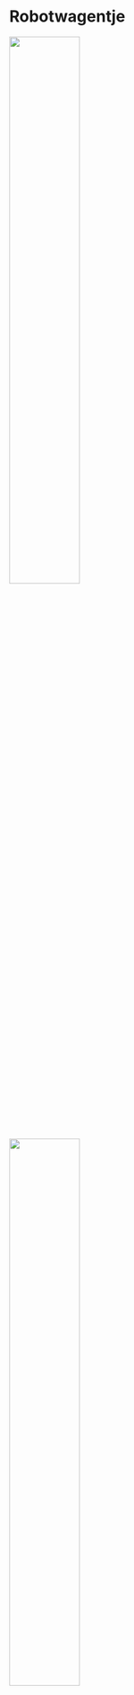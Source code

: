 # Robotwagentje

<img src="./pictures/as-is/robotwagen_as-is_total.jpg" width="50%"><br>


<img src="./pictures/AP_logo_basis_rgb.png" width="50%"><br>

<br>
<br>
<br>
<br>
<br>
<br>

Bavo Debraekeleer<br>
Docent: Marc Smets en Maarten Luyts<br>

Smart Systems, major Internet of Things, Elektronica-ICT<br>
AP Hogeschool<br>
Academiejaar 2021-2022

<a href="https://bavodebraekeleer.github.io/bavod-robotwagentje-analyse/#/">Robotwagentje Analyse GitHub Pages</a><br>
<a href="https://ap-it-gh.github.io/ssys-cursus/#/deliverables/analyse">Smart Systems GitHub Pages</a><br>


---

# Probleemstelling

Ontwerp van een schakelingen om een robotwagentje aan te sturen.
Dit opgedeeld in twee deel schakelingen.
Een hoofd PCB met een ESP32, als ook een dochter PCB met een ATMega en sensoren om de sturing te kunnen realiseren.
De vereisten zijn omschreven in de To-Be Situatie.

---

## As-Is Situatie

<img src="./pictures/as-is/robotwagen_as-is_total.jpg" width="50%">

Grote PCB met enkel through hole componenten en screw terminals.

Eigenschappen:
 - Gebruik ESP32-WROOM-32 Dev. Kit
 - Voltage Regulator LM7805 through hole
 - Motord river SN754410 through hole + 2x 2 motor pins: 1A, 1B, 2A, 2B
 - 4x LED's: 1x rood, 2x geel, 1x groen
 - LCD scherm module, I²C pins op PCB: GND, SDA, SCL, 3V3
 - Ultrasoon module aansluiting: 5V, TRIG, ECHO, GND
 - 3 voeding pins: 3V3, 5V, GND
 - 2 pin aansluiting: 3V3, PQ_L
 - 2x 2 GPIO spare pins

---

## To-Be Situatie

### Opdracht doelen

 - Sensoren toepassen in een praktische schakeling.
 - Voldoende materiaal genereren voor gebruik in het eerste jaar.
 - Besturing voorzien.


### Sturingsschakeling vereisten:

Dit is de hoofd PCB.

 - ESP32-WROOM-32 microcontroller zelf integreren in PCB.
 - SMD componenten gebruiken.
 - 2x UART connectoren
 - 3x I²C connectoren
 - Voltage regulator LDL1117 SMD
	- 5V
	- 3.3V
 - Polariteitsbeveiliging
 - 2x SMD Motor driver, vb. LA6583MC-AH
	- 7.2V
	- 700mA (Start stroom = 6x nominale stroom)
	- Prijs < €1
	- EMK beveiligingsdiode in tegen polariteit. Misschien reeds aanwezig op IC. Best altijd extra diode bij plaatsen voor de zekerheid.
 - OLED-scherm met I²C-sturing op PCB
 - Mounting drill holes, voor bevestiging op wagentje
 - Batterij aansluiting (GND, VCC)


### Sensorenschakeling vereisten:

Op dochter PCB bordje.

 - ATMega328p
 - Ultrasoon + IR afstandssensoren
 - 8 channel IR Linetracker


### Besturing

 - Manuele bediening mogelijkheid.
 - Automatisch rijden.
 - Volgens vast patroon rijden.

Er moeten ook een aantal verkeer signalisaties ontwikkeld worden zoals verkeerslichten, slagbomen, enz.<br>
Deze moeten dienen om de software van het wagentje te kunnen testen.

---

## Mindmap

### Interactieve Mindmap
<iframe width="1000" height="1000" src="https://miro.com/app/embed/uXjVOER2lsE=/?pres=1&frameId=3458764521281290834" frameBorder="0" scrolling="no" allowFullScreen></iframe>

### Mindmap afbeelding
<img src="./pictures/diagrams/mindmap.jpg" alt="Mindmap afbeelding" width="100%"><br>
<a href="./pictures/diagrams/mindmap.jpg">Minddmpa afbeelding openen.</a><br>


---

# Hardware Analyse

## Blokschema

### Interactief Blokschema
<iframe width="1000" height="1000" src="https://miro.com/app/embed/uXjVOEQMNko=/?pres=1&frameId=3458764523376607643" frameBorder="0" scrolling="no" allowFullScreen></iframe>

### Blokschema afbeelding
<img src="./pictures/diagrams/blokschema_v3.1.jpg" alt="Blokschema afbeelding" width="100%"><br>
<a href="./pictures/diagrams/blokschema_v3.1.jpg">Blokschema afbeelding openen.</a><br>


---

## Specificaties

Reference websites:
 - <a href="https://be.farnell.com/">Farnell</a><br>
 - <a href="https://www.mouser.be/">Mouser</a><br>
 - <a href="https://www.digikey.be/">Digi-Key</a><br>
 - <a href="https://www.tinytronics.nl/shop/nl">TinyTronics</a><br>
 - <a href="https://octopart.com/">Octopart</a><br>
 - <a href="https://componentsearchengine.com/">Component Search Engine</a><br>

### Hoofd PCB: Sturingsschakeling

#### Microcontroller

<table style="width: 100%">
<colgroup>
    <col span="1" style="width: 15%;">
    <col span="2" style="width: 30%;">
    <col span="3" style="width: 40%;">
	<col span="4" style="width: 25%;">
</colgroup>
<tr>
    <th>Naam</th>
    <th>Eigenschappen</th>
    <th>Argumentatie</th>
    <th>Data</th>
</tr>
<tr>
    <td>ESP32-WROVER</td>
    <td>
        <ul>
            	<li><b>ESP32 REV1 microcontroller</b></li>
		<li>Core: ESP32-D0WDQ6</li>
		<li>SPI flash: 4 MB, 32 Mbits, 3.3 V</li>
		<li>PSRAM: 64Mbits</li>
		<li>Crystal: 40 MHz</li>
            	<li>V<sub>cc</sub> = 3.0 - 3.6 V</li>
            	<li>I<sub>operating</sub> = 80 mA</li>
		<li>I<sub>min delivered by power supply</sub> = 500 mA</li>
		<li>Module interfaces: SD card, UART, SPI, SDIO, I2C, LED PWM, Motor PWM, I2S, IR, pulse counter, GPIO, capacitive touch sensor, ADC, DAC, TWAI.</li>
		<li>On-chip sensor: Hall sensor</li>
		<li>Operating temperature: -40°C ~ +85°C</li>
		<li><i>Eenheidsprijs: €5,50</i></li>
		<li><i>Lead time: onbekend (op voorraad)</i></li>
        </ul>
    </td>
	<td>
		ESP32 module die beschikbaar is in het labo.
	</td>
    <td>
		<a href="./datasheets/esp32-wrover_datasheet_en-1223875.pdf">Datasheet Module</a><br>
		<a href="./datasheets/esp32_datasheet_en.pdf">Datasheet ESP32</a><br>
		<a href="./datasheets/esp32_hardware_design_guidelines_en.pdf">Hardware Design Guidelines</a><br>
		<a href="https://www.tinytronics.nl/shop/nl/communicatie-en-signalen/draadloos/wi-fi/modules/esp32-wrover-wifi-module-pcb-antenne-aansluiting">Winkel TinyTronics</a><br>
	</td>
</tr>
<tr>
    <td>ESP32-WROOM-32</td>
    <td>
        <ul>
            	<li><b>ESP32 microcontroller</b></li>
		<li>Core: ESP32-D0WD</li>
		<li>SPI flash: 4 MB, 32 Mbits, 3.3 V</li>
		<li>Crystal: 40 MHz</li>
            	<li>V<sub>cc</sub> = 3.0 - 3.6 V</li>
            	<li>I<sub>operating</sub> = 80 mA</li>
		<li>I<sub>min delivered by power supply</sub> = 500 mA</li>
		<li>Module interfaces: SD card, UART, SPI, SDIO, I2C, LED PWM, Motor PWM, I2S, IR, pulse counter, GPIO, capacitive touch sensor, ADC, DAC, TWAI.</li>
		<li>On-chip sensor: Hall sensor</li>
		<li>Operating temperature: -40°C ~ +85°C</li>
		<li><i>Eenheidsprijs: €4,68</i></li>
		<li><i>Lead time: 10 weken (op voorraad)</i></li>
        </ul>
    </td>
	<td>
		Alternatieve versie van de ESP32 module.
	</td>
    <td>
		<a href="./datasheets/esp32_wroom_32d_esp32_wroom_32u_datasheet_en-1365844.pdf">Datasheet Module</a><br>
		<a href="./datasheets/esp32_datasheet_en.pdf">Datasheet ESP32</a><br>
		<a href="./datasheets/esp32_hardware_design_guidelines_en.pdf">Hardware Design Guidelines</a><br>
		<a href="https://www.digikey.be/nl/products/detail/espressif-systems/ESP32-WROOM-32/8544298">Winkel Digi-Key</a><br>
		<a href="https://www.elektor.nl/wemos-lolin-esp32-oled-display-module-for-arduino"Alternatieve kit met OLED</a><br>
	</td>
</tr>
</table>

#### Sturing

<table style="width: 100%">
<colgroup>
    <col span="1" style="width: 15%;">
    <col span="2" style="width: 30%;">
    <col span="3" style="width: 40%;">
	<col span="4" style="width: 25%;">
</colgroup>
<tr>
    <th>Naam</th>
    <th>Eigenschappen</th>
    <th>Argumentatie</th>
    <th>Data</th>
</tr>
<tr>
    <td>TC78H621FNG</td>
    <td>
        <ul>
            	<li><b>	Stepping motor drivers</b></li>
		<li>Full, Half step resolution / Phase inputs</li>
		<li>2-phase bipolar stepper + full bridge driver</li>
		<li>SMD IC met 2 drivers</li>
		<li>Package: P-TSSOP16-0505-0.65-001</li>
            	<li>V<sub>cc</sub> = 2.8 - 14 V</li>
		<li>V<sub>OUT</sub> = 18 V</li>
            	<li>I<sub>OUT</sub> = 1.1 A</li>
		<li><i>Eenheidsprijs: 1,66 - 0,82€</i></li>
		<li><i>Lead time: 26 weken (op voorraad)</i></li>
        </ul>
    </td>
    <td>
	    	Motor driver aangegeven door docent als te gebruiken IC en op voorraad in het labo.
	</td>
    <td>
		<a href="./datasheets/TC78H621FNG_TOSC-S-A0003869562-1.pdf">Datasheet</a><br>
	    	<a href="https://toshiba.semicon-storage.com/ap-en/semiconductor/product/motor-driver-ics/stepping-motor-driver-ics/detail.TC78H621FNG.html">Website fabrikant</a><br>
		<a href="https://www.digikey.com/en/products/detail/toshiba-semiconductor-and-storage/TC78H621FNG-EL/9351603">Winkel Digi-Key</a><br>
	</td>
</tr>
<tr>
    <td>LA6583MC-AH</td>
    <td>
        <ul>
            	<li><b>Motor driver</b></li>
		<li>Single Phase Driver With Hall Sensor Method (no Speed Control)</li>
		<li>SMD IC</li>
		<li>Output Configuration: Half Bridge, 2 outputs</li>
            	<li>V<sub>cc</sub> = 2.8 - 14 V</li>
		<li>V<sub>cc max</sub> = 15 V</li>
		<li>I<sub>cc drive</sub> = 4 - 6 - 9 mA</li>
            	<li>I<sub>OUT max</sub> = 800 mA</li>
		<li><i>Eenheidsprijs: 0,526€</i></li>
		<li><i>Lead time: onbekend (op voorraad)</i></li>
        </ul>
    </td>
    <td>
	    	Alternatieve Motor Driver als eerste voorgesteld door docent.
		Deze Motor Driver heeft twee outputs en wordt gebruikt om één motor aan te sturen in twee richtingen.
		Voor twee motors zijn er dus twee nodig in de schakeling.
		Een enkele IC om de twee motors aan te sturen komt veel duurder uit of zijn niet op voorraad.
		<a href="https://www.mouser.be/ProductDetail/Toshiba/TB6612FNGC8EL?qs=rsevcuukUAy2UalRuv4E%2FQ%3D%3D">Alternatief: TB6612FNG</a><br>
	</td>
    <td>
		<a href="./datasheets/LA6583MC-AH.pdf">Datasheet</a><br>
		<a href="https://be.farnell.com/on-semiconductor/la6583mc-ah/mtr-drvr-sngl-phase-fan-motor/dp/2728202?st=LA6583MC-AH">Winkel</a><br>
	</td>
</tr>
<tr>
    <td>Merkloos OLED 0.96" SPI</td>
    <td>
        <ul>
		<li><b>0.96" OLED Display 128x64</b></li>
		<li>V<sub>cc</sub> = 3.3 - 5 V</li>
		<li>I<sub>cc</sub> = 9 - 15 mA</li>
		<li>Controller: SSD1315</li>
		<li>Comm protocol: SPI of I²C</li>
		<li>Connector: 7 PIN's</li>
		<li>Afmetingen: 27.8 x 27.3 x 4.3 mm</li>
		<li>Drill holes: 2 mm diameter, ~1 mm van de rand</li>
		<li><i>Eenheidsprijs: €4,60 - €7,00</i></li>
		<li><i>Lead time: onbekend (op voorraad)</i></li>
        </ul>
    </td>
    <td>
		Er wordt hier gekozen voor een module omdat losse OLED displays moeilijk vindbaar zijn en/of duurder uitkomen, en meer werk zijn.
		Deze merkloze verzie is op voorraad in het labo en kan werken op I²C mits kleine aanpassingen aan de PCB.
		I²C aansluitingen: D0 = SCL, D1 = SDA, DC & CS = GND, RST = Solderen
		Goedkoper alternatief: Seeed Studio Grove 104020208
		<a href="https://www.distrelec.biz/en/ssd1315-grove-96-128-64-monochrome-oled-display-seeed-studio-104020208/p/30164993?utm_source=octoX&utm_medium=cse&utm_campaign=octo-feed&ext_cid=ceoctaqzzen-na">Winkel Distrelec</a><br>
		<a href="https://wiki.seeedstudio.com/Grove-OLED-Display-0.96-SSD1315/">Fabrikant product info</a><br>
		Enkele alternatieven van TinyTronics met I²C PIN connectors in meerdere formaten:
		<a href="https://www.tinytronics.nl/shop/nl/displays/oled/0.96-inch-oled-display-128*64-pixels-wit-i2c">0.96" 128x64 SSD1306 voor €7,00</a><br>
		<a href="https://www.tinytronics.nl/shop/nl/displays/oled/1.3-inch-oled-display-128*64-pixels-wit-i2c">1.3" 128x64 SSH1106 voor €8,00</a><br>
		<a href="https://www.tinytronics.nl/shop/nl/displays/oled/1.5-inch-oled-display-128*128-pixels-wit-i2c">1.5" 128x128 SSD1327 voor €10,00</a><br>
		 <a href="https://www.tinytronics.nl/shop/nl/kabels-en-connectoren/kabels-en-adapters/jst-compatible/wemos-i2c-kabel-sh1.0-4p-10cm">JST 4P kabel I²C</a><br>
		<a href="https://www.tinytronics.nl/shop/nl/kabels-en-connectoren/connectoren/jst-compatible/jst-xh-krimpstekker-en-behuizing-set">JST-HX stekkers set</a><br>
	</td>
    	<td>
		<a href="./datasheets/OEL_Display_Module_SJY-2864KSWPG01.pdf">OLED Module Datasheet</a><br>
		<a href="https://www.tinytronics.nl/shop/nl/displays/oled/0.96-inch-oled-display-128*64-pixels-blauw">Winkel TinyTronics</a><br>
		<a href="https://github.com/olikraus/u8g2">Bibliotheek: U8g2</a><br>
	</td>
</tr>
</table>

#### Voeding

<table style="width: 100%">
<colgroup>
    <col span="1" style="width: 15%;">
    <col span="2" style="width: 30%;">
    <col span="3" style="width: 40%;">
	<col span="4" style="width: 25%;">
</colgroup>
<tr>
    <th>Naam</th>
    <th>Eigenschappen</th>
    <th>Argumentatie</th>
    <th>Data</th>
</tr>
<tr>
    <td>Conrad Energy LiPo accupack</td>
    <td>
        <ul>
            	<li><b>LiPo softcase accupack</b></li>
            	<li>V<sub>nomonaal</sub> = 7.4 V</li>
            	<li>I<sub>nominaal</sub> =  1200 mAh</li>
		<li>Aantal cellen: 2</li>
		<li>Belastbaarheid: 20 C</li>
		<li>Aansluiting: XT60, XH-balancer</li>
		<li>Afmetingen: 112 x 35 x 19 mm</li>
		<li><i>Eenheidsprijs: €16,49</i></li>
		<li><i>Lead time: onbekend (op voorraad)</i></li>
        </ul>
    </td>
    <td>
		Zelfde batterij als in de As-Is situatie blijft behouden.
	</td>
    <td>
		<a href="./datasheets/accu.pdf">Datasheet</a>
		<a href="https://www.conrad.be/nl/p/conrad-energy-lipo-accupack-7-4-v-2400-mah-aantal-cellen-2-20-c-softcase-xt60-1344133.html?t=1&utm_source=google&utm_medium=surfaces&utm_term=1344133&utm_content=free-google-shopping-clicks&utm_campaign=shopping-feed&vat=true&gclid=CjwKCAjwxOCRBhA8EiwA0X8hi6Dpvaew0u-kTnIyrUmKE2RRHzkksSaw41QoJ36AmjOCY1n-dP7VnRoC240QAvD_BwE&gclsrc=aw.ds&tid=13894944235_122657379817_pla-301443522443_pla-1344133&WT.srch=1">Winkel Conrad</a><br>
	</td>
</tr>
<tr>
    <td>LDL1117S50R</td>
    <td>
        <ul>
            	<li><b>Voltage Regulator 5 V</b></li>
		<li>Package: SOT223 SMD</li>
		<li>V<sub>output</sub> = 5 V</li>
            	<li>V<sub>input</sub> = 2.5 - 18 V</li>
            	<li>I<sub>output</sub> = 1.2 A</li>
		<li><i>Eenheidsprijs: €0,56</i></li>
		<li><i>Lead time: 52 weken (lage voorraad)</i></li>
        </ul>
    </td>
    <td>
		Eenvoudige en goedkope LDO regulator.
		Alternatieven die 3.3 en 5 V in één package doen hebben een lage I<sub>output</sub>.
		Alternatief voorbeeld:
		<a href="https://www.mouser.be/ProductDetail/Microchip-Technology-Micrel/MIC5211-LXYM6-TR?qs=U6T8BxXiZAWZW72McTiFRQ%3D%3D">MIC5211-LXYM6-TR</a>
    </td>
    <td>
		<a href="./datasheets/LDL1117_algemeen.pdf">Datasheet algemeen</a><br>
		<a href="./datasheets/LDL1117_SOT223_specific.pdf">Datasheet SOT223</a><br>
		<a href="https://www.mouser.be/ProductDetail/STMicroelectronics/LDL1117S50R?qs=AQlKX63v8RsuN9BQFiVf%2Fg%3D%3D">Winkel Mouser</a><br>
		<a href="https://www.avnet.com/shop/us/products/stmicroelectronics/ldl1117s50r-3074457345642528941?CMP=EMA_Octopart_inventoryfeed_VSE">Winkel AVNET (op voorraad)</a>
	</td>
</tr>
</table>
<table style="width: 100%">
<colgroup>
    <col span="1" style="width: 15%;">
    <col span="2" style="width: 30%;">
    <col span="3" style="width: 40%;">
	<col span="4" style="width: 25%;">
</colgroup>
<tr>
    <td>LDL1117S33R</td>
    <td>
        <ul>
            	<li><b>Voltage Regulator</b></li>
		<li>Package: SOT-223 SMD</li>
		<li>V<sub>output</sub> = 5 V</li>
            	<li>V<sub>input</sub> = 2.5 - 18 V</li>
            	<li>I<sub>output</sub> = 1.2 A</li>
		<li><i>Eenheidsprijs: €0,56</i></li>
		<li><i>Lead time: 52 weken (op voorraad)</i></li>
        </ul>
    </td>
    <td>
		Eenvoudige en goedkope LDO regulator.
		Alternatieven die 3.3 en 5 V in één package doen hebben een lage I<sub>output</sub>.
	</td>
    <td>
		<a href="./datasheets/LDL1117_algemeen.pdf">Datasheet algemeen</a><br>
		<a href="./datasheets/LDL1117_SOT223_specific.pdf">Datasheet SOT223</a><br>
		<a href="https://www.mouser.be/ProductDetail/STMicroelectronics/LDL1117S33R?qs=AQlKX63v8Rt9Bf6AWSrbFg%3D%3D">Winkel Mouser</a><br>
		<a href="https://uk.farnell.com/stmicroelectronics/ldl1117s33r/ldo-fixed-3-3v-1-2a-sot-223-3/dp/2729708?st=ldl1117s33r">Winkel Farnell</a><br>
	</td>
</tr>
<tr>
    <td>DMG3414U</td>
    <td>
        <ul>
            	<li><b>Polariteitsbeveiliging N-channel MOSFET</b></li>
		<li>Package: SOT-23 SMD</li>
            	<li>V<sub>ds</sub> = 20 V</li>
            	<li>I<sub>d</sub> = 4.2 A</li>
		<li>R<sub>ds(on)</sub> = 0.019 ohm</li>
		<li>V<sub>gs(th)</sub> = 500 mV</li>
		<li>P<sub>d</sub> = 780 mW</li>
		<li><i>Eenheidsprijs: 0,72€</i></li>
		<li><i>Lead time: 52 weken (op voorraad)</i></li>
        </ul>
    </td>
    <td>
		Een N-channel MOSFET met lage R<sub>ds(on)</sub> op de negatieve voedingslijn geeft de beste batterij levensduur volgens onderzoek.
		De DMG3414U heeft een lage threshold spanning zodat deze ook geleid bij lage spanningen, en een V<sub>ds</sub> en I<sub>d</sub> die hoog genoeg zijn zodat de MOSFET niet stuk gaat in deze schakeling met 7.2 V batterij.
		<a href="./datasheets/Polariteitsbeveiliging_dt94-8.pdf">Polariteitsbeveiliging onderzoek</a><br>
		<a href="http://www.irf.com/technical-info/designtp/dt94-8.pdf">Web download (bron)</a><br>
		<a href="https://www.elektormagazine.nl/magazine/elektor-199907/39665>Uitleg.</a><br>
		<a href="https://www.circuitsonline.net/forum/view/50988>Uitleg.</a><br>
	</td>
    <td>
		<a href="./datasheets/DMG3414U_N-MOSFET.pdf">Datasheet</a><br>
		<a href="https://nl.farnell.com/diodes-inc/dmg3414u/mosfet-n-ch-w-diode-20v-4-2a-sot23/dp/2061404?st=mosfet%20n%20smd">Winkel Farnell</a><br>
	</td>
</tr>
<tr>
    <td>Mini USB type B connector</td>
    <td>
        <ul>
            	<li><b>SMD USB connector</b></li>
		<li>Package: SMD/SMT</li>
		<li>V<sub>nom</sub> = 30 V</li>
		<li>I<sub>nom</sub> = 1 A</li>
            	<li>Number of contacts: 5</li>
            	<li>Isolatieweerstand: 100 MOhms</li>
		<li><i>Eenheidsprijs: ~€1,00</i></li>
		<li><i>Lead time: 32 weken (op voorraad)</i></li>
        </ul>
    </td>
    <td>
		Om het testen en programmeren eenvoudiger te maken wordt er gekozen om ook een Mini USB poort te voorzien.
		Deze kan 5V voeding voorzien en als aangesloten op een UART poort ook de microcontrollers programmeren zoals het is op de Arduino Nano.
		Hiervoor is er ook het volgende component nodig, een USB Interface IC met USB naar UART Bridge.
    </td>
    <td>
		<a href="./datasheets/molex_USB-Mini-B_SMDconnector.pdf">Datasheet</a><br>
		<a href="https://eu.mouser.com/ProductDetail/Molex/67503-1020?qs=7zcQ9RRVJlhHWuXYKEhKMg%3D%3D">Winkel Mouser</a><br>
	</td>
</tr>
<tr>
    <td>USB4085-GF-A</td>
    <td>
        <ul>
            	<li><b>USB-C USB2.0 connector</b></li>
		<li>Package: through hole</li>
		<li>V<sub>rating</sub> = 20 V DC</li>
		<li>I<sub>rating VBUS</sub> = 3.00 A</li>
		<li>I<sub>rating GND</sub> = 4.25 A</li>
		<li>I<sub>rating VCONN</sub> = 1.25 A</li>
		<li>I<sub>rating other pins</sub> = 0.25 A</li>
		<li><i>Eenheidsprijs: €0,92 - 0,64</i></li>
		<li><i>Lead time: 16 weken (op voorraad)</i></li>
        </ul>
    </td>
    <td>
		USB aansluiting op voorraad in het labo. Voordeel van future proofing met USB-C.
    </td>
    <td>
		<a href="./datasheets/USB-C_2.0_USB4085-GF-A.pdf">Datasheet</a><br>
		<a href="https://www.digikey.nl/nl/products/detail/gct/USB4085-GF-A/9859733">Winkel Digi-Key</a><br>
	</td>
</tr>
<tr>
    <td>FTDI FT232RL-REEL</td>
    <td>
        <ul>
            	<li><b>USB Interface IC: USB naar UART Bridge</b></li>
		<li>Package: SSOP-28 SMD/SMT</li>
		<li>V<sub>cc</sub> = 3.3 - 5.25 V</li>
		<li>I<sub>operationeel</sub> = 25 mA</li>
            	<li>Standaard: USB 2.0</li>
            	<li>Interfacetype: UART</li>
		<li><i>Eenheidsprijs: ~€3,00 - 4,00</i></li>
		<li><i>Lead time: onbekend (niet op voorraad)</i></li>
        </ul>
    </td>
    <td>
		Dit component is nodig om de USB poort te verbinden met de microcontroller.
		Verder zijn volgende componenten, naast weerstanden en condensatoren, vereist voor een correcte werking:
		<ul>
            		<li>Schottky Diode: <a href="https://octopart.com/ss1p3l-m3%2F84a-vishay-42865893?r=sp">SS1P3L</a> of <a href="https://octopart.com/mbr0520lt1g-onsemi-2933?r=sp">MBR0520LT1</a></li>
			<li>Fuse/zekering: <a href="https://octopart.com/mf-fsmf050x-2-bourns-10470804?r=sp">MFFSMF050</a></li>
			<li>Reset knop: <a href="https://eu.mouser.com/ProductDetail/CK/PTS636-SK50-SMTR-LFS?qs=vLWxofP3U2y5oRNZdHfrFw%3D%3D">PTS363</a> of <a href="https://eu.mouser.com/ProductDetail/Panasonic/EVQ-P2F02K?qs=WwqriLBepZsV0QucKJ89rg%3D%3D">EVQ-P2F02K</a>
        	</ul>
    </td>
    <td>
		<a href="./datasheets/DS_FT232R_USB-UART.pdf">Datasheet</a><br>
		<a href="https://eu.mouser.com/ProductDetail/Molex/67503-1020?qs=7zcQ9RRVJlhHWuXYKEhKMg%3D%3D">Winkel Mouser</a><br>
		<a href="https://uk.farnell.com/ftdi/ft232rl-reel/ic-usb-to-uart-smd-28ssop/dp/1146032?CMP=GRHB-OCTOPART#anchorTechnicalDOCS">Winkel Farnell</a><br>
		<a href="https://www.digikey.be/en/products/detail/FT232RL-REEL/768-1007-6-ND/1836408?curr=usd&utm_campaign=buynow&utm_medium=aggregator&utm_source=octopart">Winkel Digi-Key</a><br>
	</td>
</tr>
<tr>
    <td>CP2102N-A02-GQFN28R</td>
    <td>
        <ul>
            	<li><b>USB Interface IC: USB naar UART Bridge</b></li>
		<li>Package: QFN-28 SMD/SMT</li>
		<li>V<sub>cc</sub> = 3.0 - 3.6 V</li>
		<li>I<sub>operationeel</sub> = 13.7 mA</li>
            	<li>Standaard: USB 2.0</li>
            	<li>Interfacetype: UART</li>
		<li><i>Eenheidsprijs: ~€2,00</i></li>
		<li><i>Lead time: 40 weken (niet op voorraad)</i></li>
        </ul>
    </td>
    <td>
		Alternatieve USB interface die op voorraad is in het labo en daarom gebruikt wordt.
    </td>
    <td>
		<a href="./datasheets/CP2102N-A02-GQFN28R.pdf">Datasheet</a><br>
		<a href="https://eu.mouser.com/ProductDetail/Silicon-Labs/CP2102N-A02-GQFN28R?qs=u16ybLDytRag4qKvSH3fTw%3D%3D">Winkel Mouser</a><br>
		<a href="https://www.digikey.com/en/products/detail/CP2102N-A02-GQFN28R/336-5890-1-ND/9863483?curr=usd&utm_campaign=buynow&utm_medium=aggregator&utm_source=octopart">Winkel Digi-Key</a><br>
	</td>
</tr>
<tr>
    <td>TXU0204QPWRQ1 Level Shifter</td>
    <td>
        <ul>
            	<li><b>4 bit Fixed Direction Voltage Level Translator</b></li>
		<li>Package: TSSOP-14 SMD/SMT</li>
		<li>V<sub>cc</sub> = 1.08 - 5.5 V</li>
		<li>I<sub>operationeel</sub> = 6 uA</li>
		<li>Signaalvertraging 96 ns</li>
            	<li>Aantal kanalen: 4 channel</li>
            	<li>Push-pull level shifting: UART, SPI, JTAG</li>
		<li>Uitgangstype: 3-State</li>
		<li>Datasnelheid: 200 Mb/s
		<li><i>Eenheidsprijs: ~€0,42 - 0,94</i></li>
		<li><i>Lead time: 9 weken (op voorraad)</i></li>
        </ul>
    </td>
    <td>
		Om de USB interface ook te kunnen gebruiken voor de ESP32, die logische niveaus heeft van 3.3 V ipv 5 V, is er een level shifter nodig.
		De UART verbinding kan ook gebruikt worden om met andere toestellen te communiceren met logische niveaus van 5 V.
	    	Uiteindelijk niet gebruikt. Door alternatieve USB interface die op 3.3 V TTL werkt is er maar één opttionele level shifter meer nodig en deze wordt opgebouwd zonder IC.
    </td>
    <td>
		<a href="./datasheets/Level_Shifter_TXU0204QPWRQ1.pdf">Datasheet</a><br>
		<a href="https://eu.mouser.com/ProductDetail/Texas-Instruments/TXU0204QPWRQ1?qs=QNEnbhJQKvbo%252BW7%2Fo1U3Qg%3D%3D">Winkel Mouser</a>
	</td>
</tr>
</table>

---

### Dochter PCB: Sensorenschakeling

#### Microcontroller

<table style="width: 100%">
<colgroup>
    <col span="1" style="width: 15%;">
    <col span="2" style="width: 30%;">
    <col span="3" style="width: 40%;">
	<col span="4" style="width: 25%;">
</colgroup>
<tr>
    <th>Naam</th>
    <th>Eigenschappen</th>
    <th>Argumentatie</th>
    <th>Data</th>
</tr>
<tr>
    <td>ATMega328p-AN</td>
    <td>
        <ul>
            <li>SPI flash: 4 MB, 32 Mbits, 3.3 V</li>
            <li>V<sub>cc</sub> = 5 V</li>
            <li>V<sub>max</sub> = 6 - 20 V</li>
	    <li>I<sub>per I/O pin</sub> = 40 mA</li>
	    <li>I<sub>3V3 I/O pin</sub> = 50 mA</li>
	    <li><i>Eenheidsprijs: ~ €3,00</i></li>
	    <li><i>Lead time: 76 weken (niet op voorraad)</i></li>
        </ul>
    </td>
    <td>
		De sensoren moeten op een apart bordje komen zodat de line tracker dicht tegen de grond zit.
		Omdat hiervoor zeer veel verbindingen vereist zijn is het eenvoudiger om een extra microcontroller te voorzien.
		Op die manier is er maar één enkele I²C verbinding nodig tussen de twee bordjes.
		Er wordt hier gekozen om een ATMega328p te embedden in de PCB zodat een vergelijkbare schakeling aan de Arduino Nano wordt bekomen.
		Iets waarmee studenten reeds vertrouwd zijn en een goede oefening.
    </td>
    <td>
		<a href="./datasheets/ATMega328p.pdf">Datasheet ATMega328p</a><br>
		<a href="./datasheets/Arduino_Nano.pdf">Datasheet Arduino Nano</a><br>
		<a href="https://docs.arduino.cc/hardware/nano">Officiële documentatie Arduino Nano</a><br>
		<a href="https://store.arduino.cc/products/arduino-nano">Winkel Arduino</a><br>
		<a href="https://octopart.com/search?q=ATMega328p-a&currency=USD&specs=0">Winkels</a><br>
	</td>
</tr>
<tr>
    <td>Crystal HC49SM-16-30-50-60-16-ATF</td>
    <td>
        <ul>
	    <li>Frequency nominal: 16 MHz</li>
            <li>Frequency stability: 50 ppm</li>
            <li>Load capacitance: 16 pF</li>
	    <li>Crystal case: SMD, 11.4 x 4.65 mm</li>
	    <li><i>Eenheidsprijs: €0,284</i></li>
	    <li><i>Lead time: onbekend (op voorraad)</i></li>
        </ul>
    </td>
    <td>SMD crystal voor de ATMega.</td>
    <td>
		<a href="./datasheets/Crystal_HC49SM_1667017.pdf">Datasheet</a><br>
		<a href="https://be.farnell.com/multicomp/hc49sm-16-30-50-60-16-atf/crystal-hc-49-4hsmx-16-0mhz/dp/1667017RL">Winkel Farnell</a>
    </td>
</tr>
<tr>
    <td>PCF8574</td>
    <td>
	<ul>
		<li><b>Remote 8-bit I/O Expander I²C</b></li>
		<li>V<sub>cc</sub> = 2.5 - 6 V</li>
		<li>I<sub>cc Operating</sub> = 40 - 100 μA</li>
		<li>I<sub>cc Standby</sub> = 2.5 - 10 μA</li>
		<li><i>Eenheidsprijs: €</i></li>
		<li><i>Lead time: </i></li>
        </ul>
    </td>
    <td>
		Als alternatief voor het werken met een extra microcontroller kan er ook gebruik gemaakt worden voor een I/O expander.
		Deze kan de D1-D8 outputs van de line tracker's IR sensors opvangen en via I²C doorsturen waardoor de de vereiste GPIO pins op de ESP32 herleid worden naar 3.
	</td>
    <td>
		<a href="./datasheet/PCF8574_IOExpander_TI.pdf">Datasheet TI</a><br>
		<a href="./datasheet/PCF8574_IOExpander_NXP.pdf">Datasheet NXP</a><br>
		<a href="https://www.mouser.be/ProductDetail/Texas-Instruments/PCF8574DGVR?qs=wgAEGBTxy7kn%2FU04Mebwcg%3D%3D">Winkel Mouser PCF8574DGVR</a><br>
		<a href="https://be.farnell.com/nxp/pcf8574t-3-512/i-o-expander-8bit-remote-so-16/dp/1506644?st=pcf8574">Winkel Farnell PCF8574T/3,512</a><br>
	</td>
</tr>
</table>

#### Sensoren

<table style="width: 100%">
<colgroup>
    <col span="1" style="width: 15%;">
    <col span="2" style="width: 30%;">
    <col span="3" style="width: 40%;">
	<col span="4" style="width: 25%;">
</colgroup>
<tr>
    <th>Naam</th>
    <th>Eigenschappen</th>
    <th>Argumentatie</th>
    <th>Data</th>
</tr>
<tr>
    <td>MJKDZ MIR-3.0Y</td>
    <td>
        <ul>
            	<li><b>8x IR Line Tracking Module</b></li>
            	<li>V<sub>cc</sub> = 3 - 5 V</li>
            	<li>I<sub>max</sub> = ? mA</li>
		<li>Bereik (max. bij 5V) = 40 mm</li>
		<li>Afmetingen LxB: 17 x 67 mm</li>
		<li><i>Eenheidsprijs: €6,00</i></li>
		<li><i>Lead time: onbekend (op voorraad)</i></li>
        </ul>
    </td>
    <td>
		Gegeven in de opgave.
		
		Alternatief met PIN uitleg: <a href="https://einstronic.com/product/hy-s301-8-channel-line-tracking-sensor-module/">HY-S301</a><br>
	</td>
    <td>
		<a href="http://www.mjkdz.com/mjkdz/products/18365968.html">Fabrikant website</a><br>
		<a href="https://www.tinytronics.nl/shop/nl/sensoren/optisch/infrarood/8x-ir-lijn-tracking-module-40mm-bereik">Winkel TinyTronics</a><br>
	</td>
</tr>

<tr>
    <td>Sharp GP2Y0A21YK0F</td>
    <td>
        <ul>
		<li><b>IR-afstandssensor</b></li>
		<li>V<sub>cc</sub> = 4.5 - 5.5 V</li>
		<li>I<sub>typ</sub> = 30 mA</li>
		<li>Bereik: 50 - 800 mm</li>
		<li>Afmetingen: 29.5 x 13 x 13.5 mm</li>
		<li><i>Eenheidsprijs: €5,50 - 12,06</i></li>
		<li><i>Lead time: 16 weken (op voorraad)</i></li>
        </ul>
    </td>
    <td>
		Op voorraad in het labo.
		Mogelijke variaties in exacte type en de bijhorende output spanning.
	</td>
    <td>
		<a href="./datasheets/Sharp_GP2Y0A21YK0F.pdf">Datasheet</a><br>
		<a href="https://www.tinytronics.nl/shop/nl/sensoren/afstand/sharp-optische-afstandsensor-gp2y0a21yk0f">Winkel TinyTronics</a><br>
		<a href="https://be.farnell.com/sharp/gp2y0a21yk0f/sensor-distance-analogue/dp/1243869?ost=gp2y0a21yk0f">Winkel Farnell</a><br>
		<a href="https://www.mouser.be/ProductDetail/Sharp-Microelectronics/GP2Y0A21YK0F?qs=5S%2F4hkdqNNcI0gpWLEuQ8w%3D%3D">Winkel Mouser</a><br>
	</td>
</tr>
<tr>
    <td>HC-SR04</td>
    <td>
        <ul>
           	<li><b>Ultrasoon afstandssensor</b></li>
           	<li>V<sub>cc</sub> = 5 V</li>
           	<li>I<sub>cc</sub> = <2 - 15 mA</li>
			<li>Bereik: 20 - 4500 mm</li>
			<li>Resolutie: 3 mm</li>
			<li>Sensor hoek: <15°</li>
			<li>Ultrasone freq.: 40 kHz</li>
			<li><i>Eenheidsprijs: €3,00 - 7,21</i></li>
			<li><i>Lead time: 16 weken (op voorraad)</i></li>
        </ul>
    </td>
    <td>
		Op voorraad in het labo.
		Wat variatie in technische gegevens tussen leveranciers. Goed nakijken of het 3 V of 5 V logica betreft.
	</td>
    <td>
		<a href="./datasheets/distance_measurement_ultrasound_hcsr04-2489278.pdf">Datasheet</a><br>
		<a href="./datasheets/HC-SR04_Adafruit_Product_Overview_3942.pdf">Data and application notes.</a><br>
		<a href="https://www.tinytronics.nl/shop/nl/sensoren/afstand/ultrasonische-sensor-hc-sr04">Winkel TinyTronics</a><br>
		<a href="https://www.mouser.be/ProductDetail/Adafruit/3942?qs=byeeYqUIh0OD1hDPcrj%252BAQ%3D%3D">Winkel Mouser (Adafruit)</a><br>
		<a href="https://www.mouser.be/ProductDetail/OSEPP-Electronics/HC-SR04?qs=wNBL%252BABd93PqZEhuhHkuOw%3D%3D">Winkel Mouser (SEPP)</a><br>
		<a href="https://www.osepp.com/downloads/HCSR04_Library.zip">OSEPP Library</a><br>
		<a href="https://create.arduino.cc/projecthub/abdularbi17/ultrasonic-sensor-hc-sr04-with-arduino-tutorial-327ff6">Arduino tutorial</a><br>
	</td>
</tr>
</table>

---


## Elektrische Schema's

### Sturingsschakeling

<img src="./pictures/pcb/Sturingsschakeling_PCBv3.1_schema.png" width="100%"><br>
<a href="./pictures/pcb/Sturingsschakeling_schema_v3.1.fsch">Schematic File</a><br>


<img src="./pictures/pcb/Sturingsschakeling_PCBv3.1_layout.png" width="33%"><img src="./pictures/pcb/Sturingsschakeling_PCBv3.1_3D-top.png" width="33%"><img src="./pictures/pcb/Sturingsschakeling_PCBv3.1_3D-bottom.png" width="33%">
<img src="./pictures/pcb/Sturingsschakeling_PCBv3.1_3D-pers.png" width="70%"><img src="./pictures/pcb/Sturingsschakeling_PCBv3.1_3D-side.png" width="30%">


### Sensorenschakeling

<img src="./pictures/pcb/Sensorschakeling_PCBv2.1_schematic.png" width="100%"><br>
<a href="./pictures/pcb/Sensorenschakeling_schema_v2.1.fsch">Schematic File</a><br>


<img src="./pictures/pcb/Sensorschakeling_PCBv2.1_layout.png" width="33%"><img src="./pictures/pcb/Sensorschakeling_PCBv2.1_3D-top.png" width="33%"><img src="./pictures/pcb/Sensorschakeling_PCBv2.1_3D-bottom.png" width="33%">
<img src="./pictures/pcb/Sensorschakeling_PCBv2.1_3D-pers.png" width="70%"><img src="./pictures/pcb/Sensorschakeling_PCBv2.1_3D-side.png" width="30%">


---

# Software Analyse

## Data I/O

### Sturingsschakeling

<table style="width: 100%">
<colgroup>
    <col span="1" style="width: 20%;">
    <col span="2" style="width: 40%;">
    <col span="3" style="width: 40%;">
</colgroup>
<tr>
    <th>Blok</th>
    <th>Data In</th>
    <th>Data Out</th>
</tr>
<tr>
    <th>ESP32</th>
    <td>
		<li>Configuratie instellingen</li>
		<li>Motor aansturing <b>WiFi</b></li>
		<li>Sensordata <b>I²C</b></li>
	</td>
    <td>
		<li>Feedback data <b>I²C</b></li>
		<li>2x motor aansturing <b>PWM</b></li>
	</td>
</tr>
<tr>
    <td>Motor Driver</td>
    <td>Motor aansturing <b>PWM</b></td>
    <td>N.V.T.</td>
</tr>
<tr>
    <td>OLED Display</td>
    <td>Feedback data <b>I²C</b></td>
    <td>N.V.T.</td>
</tr>
</table>

### Sensorenschakeling

<table style="width: 100%">
<colgroup>
    <col span="1" style="width: 20%;">
    <col span="2" style="width: 40%;">
    <col span="3" style="width: 40%;">
</colgroup>
<tr>
    <th>Blok</th>
    <th>Data In</th>
    <th>Data Out</th>
</tr>
<tr>
    <th>ATMega328p</th>
    <td>
		<li>Configuratie instellingen</li>
		<li>Line Tracker data D1-D8</li>
		<li>Ultrasoon sensor echo</li>
		<li>IR-afstandssensor afstand als analoge spanning.</li>
	</td>
    <th>
		<li>Sensordata <b>I²C</b></li>
		<li>Line Tracker IR aan/uit</li>
		<li>Ultrasoon sensor trigger</li>
	</td>
</tr>
<tr>
    <td>Line Tracker</td>
    <td>IR aan/uit</td>
    <td>Data van 8x IR sensoren D1-D8.</td>
</tr>
<tr>
    <td>Ultrasoon sensor</td>
    <td>Trigger</td>
    <td>Echo</td>
</tr>
<tr>
    <td>IR-afstandssensor</td>
    <td>N.V.T.</td>
    <td>Afstand als analoge spanning.</td>
</tr>
</table>

---

## Statediagrams & Flowcharts
 
### Manuele bediening
<iframe width="1000" height="1000" src="https://miro.com/app/embed/uXjVOCBJkAk=/?pres=1&frameId=3458764521754073757" frameBorder="0" scrolling="no" allowFullScreen></iframe>
<img src="./pictures/diagrams/statediagram-manueel.jpg" width="600px"><br>
<img src="./pictures/diagrams/statediagram-manueel-flowchart.jpg" width="1000px"><br>

### Automatisch rijden
<iframe width="1000" height="1000" src="https://miro.com/app/embed/uXjVOCBJkAk=/?pres=1&frameId=3458764521754218057" frameBorder="0" scrolling="no" allowFullScreen></iframe>
<img src="./pictures/diagrams/statediagram-auto.jpg" width="600px"><br>
<img src="./pictures/diagrams/statediagram-auto-flowchart.jpg" width="800px"><br>

### Volgens vast patroon rijden
<iframe width="1000" height="1000" src="https://miro.com/app/embed/uXjVOCBJkAk=/?pres=1&frameId=3458764521754218132" frameBorder="0" scrolling="no" allowFullScreen></iframe>
<img src="./pictures/diagrams/statediagram-patroon.jpg" width="600px"><br>
<img src="./pictures/diagrams/statediagram-patroon-flowchart.jpg" width="1000px"><br>


---

# Release Plan

## Epics

1. Analyse
2. PCB ontwerp
3. Software ontwikkeling
4. Hardware samenstelling
5. Software implementatie
6. Validatie

---

## Technical Stories

1. Analyse
	- <b>Analyse maken</b>
		- Narrative:
			Analyse van de sturingsschakeling volgens onderstaand criteria.
			
		- Acceptance Criteria:
			- Probleemstelling in 2 tot 5 lijnen
			- Mindmap
			- Hardware analyse
			- Hardware blokdiaram
			- Specificatie tabel
			- Argumentatie en alternatieven tabel
			- Software analyse
			- Data In -en Outputs
			- State diagram
			- Flowchart
			- Release plan
			 
		- Story Points (Estimate):
			4

2. PCB ontwerp
	- <b>Sturingsschakeling</b>
		- Narrative:
			Het ontwerpen van de hoofd PCB aan de hand van de analyse.
			
		- Acceptance Criteria:
			 - 2x UART connectoren
			 - 3x I²C connectoren
			 - Voltage regulator 5V & 3.3V
			 - Polariteitsbeveiliging
			 - 2x SMD Motor driver
			 - OLED-scherm met I²C-sturing op PCB
			 - Batterij aansluiting (GND, VCC)
			 - Drill holes voor bevestiging van de PCB op het wagentje.
		 
		- Story Points (Estimate):
			4
			
	- <b>Sensorenschakeling</b>
		- Narrative:
			Het ontwerpen van de dochter PCB aan de hand van de analyse.
			
		- Acceptance Criteria:
			- Ultrasoon
			- IR afstandssensoren
			- 8 channel IR Line tracker
		 
		- Story Points (Estimate):
			2
			
	- <b>PCB en onderdelen bestellen</b>
		- Narrative:
			Na het ontwerpen moeten de PCB's ook besteld worden.
			Verder moet er een Bill of Materials (BOM) gegenereerd worden.
			Componenten moeten verzameld worden en de ontbrekende componenten moeten besteld worden.
			
		- Acceptance Criteria:
			- Elektrische schema's van beide PCB's
			- Board files met de PCB-designs
			- gerber-files van beide PCB's
			- Bill of Materials
			- PCB's bestellen
			- Ontbrekende componenten bestellen.
		 
		- Story Points (Estimate):
			1

3. Software ontwikkeling
	- <b>Manuele bediening</b>
		- Narrative:
			De gebruiker moet het robotwagentje manueel kunnen bedienen.
			De commando's worden via internet verzonden en via WiFi ontvangen door de ESP32-WROOM-32 Dev. Kit module.
			Deze moet de commando's dan verwerken en doorsturen naar de Motor Drivers.
			
		- Acceptance Criteria:
			- Modus instellen
			- WiFi verbinding
			- Verwerking van commando's volgens statediagram en flowhcart.
			- Aansturen van de motors via de Motor Drivers.
		 
		- Story Points (Estimate):
			2
			
	- <b>Automatisch rijden</b>
		- Narrative:
			Het robotwagentje moet automatisch kunnen rijden zonder ergens tegen te botsen.
			Dit gebeurt aan de hand van twee afstandssensors:
			- IR-afstandssensor voor nauwkeurige korte afstand.
			- Ultrasoon sensor voor grove lange afstand.
			
			Wanneer er een obstakel gedetecteerd wordt waarmee het wagentje dreigt te botsen moet het wagentje bijgestuurd worden.
			Het zal blijven draaien, links of rechts, tot er een vrij pad gevonden wordt.
			Waarna het wagentje terug rechtdoor kan rijden.
			Aangezien de sensoren op het dochter PCB staan moet de sensor data gelezen en verwerkt worden met de Arduino Nano/ATMega328p.
			Deze moet dan verzonden worden over I²C naar de ESP23.
			
		- Acceptance Criteria:
			- Modus instellen, van ESP32 naar Arduino sturen over I²C.
			- IR-afstandssensor data opvragen en afstand berekenen met Arduino.
			- Ultrasoon sensor data opvragen en afstand berekenen met Arduino.
			- Data verzonden tussen Arduino en ESP32 met I²C.
			- Obstakel detectie uitvoeren op ESP32.
			- Correcte aansturing van de motor via de Motor Drivers met de ESP32.
		 
		- Story Points (Estimate):
			4
			
	- <b>Volgens vast patroon rijden</b>
		- Narrative:
			Het robotwagentje moet een zwarte lijn kunnen volgen in een bepaald patroon.
			Dit gebeurt aan de hand van een IR Line tracker.
			Als het wagentje afwijkt van de lijn moet er bijgestuurd worden in de juiste richting.
			Het moet ook instaat zijn om een hoek te detecteren en de correcte bocht te nemen.
			Aangezien de sensoren op het dochter PCB staan moet de sensor data gelezen en verwerkt worden met de Arduino Nano/ATMega328p.
			Deze moet dan verzonden worden over I²C naar de ESP23.
			
		- Acceptance Criteria:
			- Modus instellen, van ESP32 naar Arduino sturen over I²C.
			- Patroon in zwarte lijn met absorptie van circa 950 nm.
			- In en uitschakelen van de Line tracker met de Arduino.
			- Line tracker data lezen en verwerken met de Arduino.
			- Data verzonden tussen Arduino en ESP32 met I²C.
			- Correcte aansturing van de motor via de Motor Drivers met de ESP32.
		 
		- Story Points (Estimate):
			4

4. Hardware samenstelling
	- <b>3D Print onderdelen</b>
		- Narrative:
			Om het dochter PCB op het wagentje te bevestigen moet een nieuw voorkant ontworpen worden voor het wagentje.
			Hierbij moet er rekening gehouden worden dat de sensors goed geplaatst worden.
			Dit zal gebeuren door de studenten die de Minor Maker volgen.
			
		- Acceptance Criteria:
			- Line tracker moet <40 mm van de grond hangen.
			- Geen obstructie voor beide afstandssensoren.
			- USB-poorten van ESP32 en Arduino goed bereikbaar.
		 
		- Story Points (Estimate):
			2
		
	- <b>Hoofd PCB solderen</b>
		- Narrative:
			Eens de PCB is toegekomen kunnen de componenten gesoldeerd worden.
			De componenten moeten verzameld worden en volgens schema gesoldeerd.
			
		- Acceptance Criteria:
			- Controle PCB print
			- Juiste plaatsing componenten volgens schema.
			- Kwalitatief gesoldeerd.
		 
		- Story Points (Estimate):
			2
	
	- <b>Dochter PCB solderen</b>
		- Narrative:
			Eens de PCB is toegekomen kunnen de componenten gesoldeerd worden.
			De componenten moeten verzameld worden en volgens schema gesoldeerd.
			
		- Acceptance Criteria:
			- Controle PCB print
			- Juiste plaatsing componenten volgens schema.
			- Kwalitatief gesoldeerd.
		 
		- Story Points (Estimate):
			2
			
	- <b>Robotwagentje samenstellen</b>
		- Narrative:
			Eens de PCB's en 3D prints klaar zijn kan het wagentje in elkaar gestoken worden.
			
		- Acceptance Criteria:
			- Correcte plaatsing van de componenten.
			- Onderdelen met elkaar verbonden waar nodig.
		 
		- Story Points (Estimate):
			1

5. Software implementatie
	- <b>Microcontrollers programmeren</b>
		- Narrative:
			Nu de hardware klaar is moet de software nog geprogrammeerd worden op de microcontrollers.
			
		- Acceptance Criteria:
			- ESP32-WROOM-32 Dev. Kite geprogrammeerd.
			- Arduino Nano geprogrammeerd.
		 
		- Story Points (Estimate):
			1


6. Validatie
	- <b>Tests uitvoeren</b>
		- Narrative:
			Eens het robotwagentje volledig in elkaar steekt en de software erop staat is het moment van de waarheid aangebroken en zal het moeten getest worden.
			
		- Acceptance Criteria:
			- Alle componenten krijgen de correcte stroomvoorziening en spanning.
			- Sensordata wordt opgemeten.
			- Sensordata wodrt correct verwerkt.
			- Modus instelling werkt.
			- Modussen hebben een correcte werking.
		 
		- Story Points (Estimate):
			2


---

## Sprints

1. Analyse & PCB ontwerp
2. <em>Afwezig door Internationaal Project: Zanzibar</em>
3. <em>Afwezig door Internationaal Project: Zanzibar</em>
4. Presentatie Analyse & Software ontwikkeling
5. Hardware samenstelling & Software implementatie & Validatie

<a href="https://www.ap.be/sites/default/files/reglementen/OT/2021-2022/Academische_kalender_21-22_OT.pdf">Academische kalender 2021-22</a><br>

---
